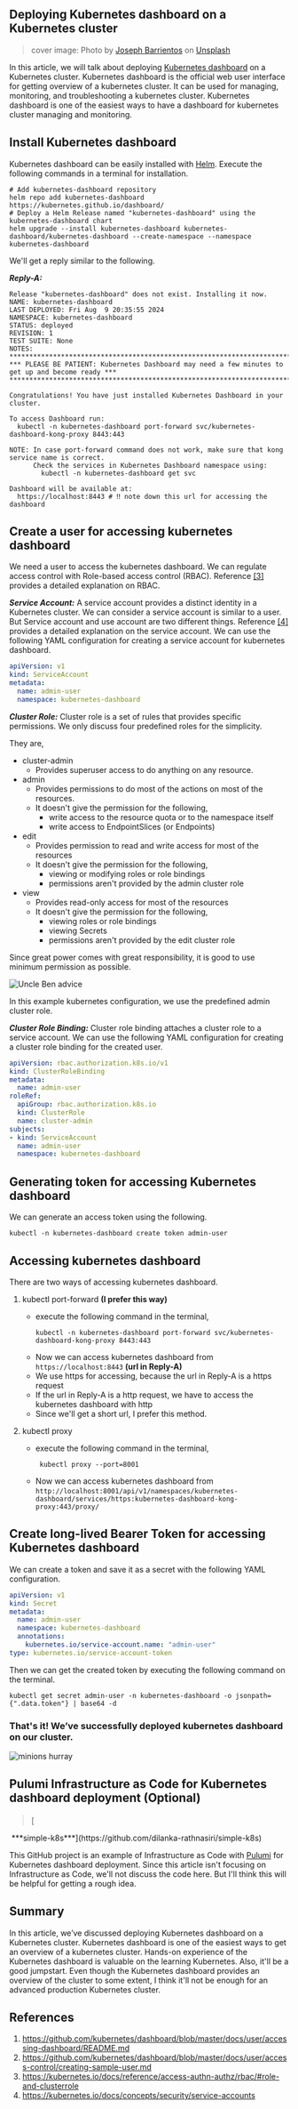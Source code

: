 ## Deploying Kubernetes dashboard on a Kubernetes cluster

> cover image: Photo by <a href="https://unsplash.com/@jbcreate_?utm_content=creditCopyText&utm_medium=referral&utm_source=unsplash">Joseph Barrientos</a> on <a href="https://unsplash.com/photos/ship-helm-eUMEWE-7Ewg?utm_content=creditCopyText&utm_medium=referral&utm_source=unsplash">Unsplash</a>

In this article, we will talk about deploying [Kubernetes dashboard](https://github.com/kubernetes/dashboard) on a Kubernetes cluster. Kubernetes dashboard is the official web user interface for getting overview of a kubernetes cluster. It can be used for managing, monitoring, and troubleshooting a kubernetes cluster. Kubernetes dashboard is one of the easiest ways to have a dashboard for kubernetes cluster managing and monitoring.

## Install Kubernetes dashboard

Kubernetes dashboard can be easily installed with [Helm](https://helm.sh). Execute the following commands in a terminal for installation.

```shell
# Add kubernetes-dashboard repository
helm repo add kubernetes-dashboard https://kubernetes.github.io/dashboard/
# Deploy a Helm Release named "kubernetes-dashboard" using the kubernetes-dashboard chart
helm upgrade --install kubernetes-dashboard kubernetes-dashboard/kubernetes-dashboard --create-namespace --namespace kubernetes-dashboard
```

We'll get a reply similar to the following.

***Reply-A:***
```shell
Release "kubernetes-dashboard" does not exist. Installing it now.
NAME: kubernetes-dashboard
LAST DEPLOYED: Fri Aug  9 20:35:55 2024
NAMESPACE: kubernetes-dashboard
STATUS: deployed
REVISION: 1
TEST SUITE: None
NOTES:
*************************************************************************************************
*** PLEASE BE PATIENT: Kubernetes Dashboard may need a few minutes to get up and become ready ***
*************************************************************************************************

Congratulations! You have just installed Kubernetes Dashboard in your cluster.

To access Dashboard run:
  kubectl -n kubernetes-dashboard port-forward svc/kubernetes-dashboard-kong-proxy 8443:443

NOTE: In case port-forward command does not work, make sure that kong service name is correct.
      Check the services in Kubernetes Dashboard namespace using:
        kubectl -n kubernetes-dashboard get svc

Dashboard will be available at:
  https://localhost:8443 # ‼ note down this url for accessing the dashboard
```

## Create a user for accessing kubernetes dashboard

We need a user to access the kubernetes dashboard. We can regulate access control with Role-based access control (RBAC). Reference [[3]](https://kubernetes.io/docs/reference/access-authn-authz/rbac/#role-and-clusterrole) provides a detailed explanation on RBAC.

***Service Account:*** 
A service account provides a distinct identity in a Kubernetes cluster. We can consider a service account is similar to a user. But Service account and use account are two different things. Reference [[4]](https://kubernetes.io/docs/concepts/security/service-accounts) provides a detailed explanation on the service account. We can use the following YAML configuration for creating a service account for kubernetes dashboard.

```yaml
apiVersion: v1
kind: ServiceAccount
metadata:
  name: admin-user
  namespace: kubernetes-dashboard
```

***Cluster Role:*** 
Cluster role is a set of rules that provides specific permissions. We only discuss four predefined roles for the simplicity.

They are,
- cluster-admin
  - Provides superuser access to do anything on any resource.
- admin
  - Provides permissions to do most of the actions on most of the resources.
  - It doesn't give the permission for the following,
    - write access to the resource quota or to the namespace itself
    - write access to EndpointSlices (or Endpoints)
- edit
  - Provides permission to read and write access for most of the resources
  - It doesn't give the permission for the following,
    - viewing or modifying roles or role bindings
    - permissions aren't provided by the admin cluster role
- view
  - Provides read-only access for most of the resources
  - It doesn't give the permission for the following,
    - viewing roles or role bindings
    - viewing Secrets
    - permissions aren't provided by the edit cluster role

Since great power comes with great responsibility, it is good to use minimum permission as possible.

![Uncle Ben advice](https://i.giphy.com/media/v1.Y2lkPTc5MGI3NjExdXByam4wdWpsZzFydnlkaXg1ejNsZHR0b2MzdTd2enViZnVoY2N2OCZlcD12MV9pbnRlcm5hbF9naWZfYnlfaWQmY3Q9Zw/10KIsXhwdoerHW/giphy.gif)

In this example kubernetes configuration, we use the predefined admin cluster role.

***Cluster Role Binding:*** 
Cluster role binding attaches a cluster role to a service account. We can use the following YAML configuration for creating a cluster role binding for the created user.

```yaml
apiVersion: rbac.authorization.k8s.io/v1
kind: ClusterRoleBinding
metadata:
  name: admin-user
roleRef:
  apiGroup: rbac.authorization.k8s.io
  kind: ClusterRole
  name: cluster-admin
subjects:
- kind: ServiceAccount
  name: admin-user
  namespace: kubernetes-dashboard
```

## Generating token for accessing Kubernetes dashboard

We can generate an access token using the following.

```shell
kubectl -n kubernetes-dashboard create token admin-user
```

## Accessing kubernetes dashboard

There are two ways of accessing kubernetes dashboard.

1. kubectl port-forward **(I prefer this way)**
   - execute the following command in the terminal,
       ```shell
       kubectl -n kubernetes-dashboard port-forward svc/kubernetes-dashboard-kong-proxy 8443:443
       ```
   - Now we can access kubernetes dashboard from `https://localhost:8443` **(url in Reply-A)**
   - We use https for accessing, because the url in Reply-A is a https request
   - If the url in Reply-A is a http request, we have to access the kubernetes dashboard with http
   - Since we'll get a short url, I prefer this method.

2. kubectl proxy
   - execute the following command in the terminal,
     ```shell
      kubectl proxy --port=8001
      ```
   - Now we can access kubernetes dashboard
     from `http://localhost:8001/api/v1/namespaces/kubernetes-dashboard/services/https:kubernetes-dashboard-kong-proxy:443/proxy/`

## Create long-lived Bearer Token for accessing Kubernetes dashboard

We can create a token and save it as a secret with the following YAML configuration.

```yaml
apiVersion: v1
kind: Secret
metadata:
  name: admin-user
  namespace: kubernetes-dashboard
  annotations:
    kubernetes.io/service-account.name: "admin-user"
type: kubernetes.io/service-account-token  
```

Then we can get the created token by executing the following command on the terminal.

```shell
kubectl get secret admin-user -n kubernetes-dashboard -o jsonpath={".data.token"} | base64 -d
```

### That's it! We’ve successfully deployed kubernetes dashboard on our cluster.

![minions hurray](https://i.giphy.com/media/v1.Y2lkPTc5MGI3NjExbTliNHo3YWc4NHZxMTV0bjk0cHN0emZraWM0ODBmcWxtb3VxNGs3MCZlcD12MV9pbnRlcm5hbF9naWZfYnlfaWQmY3Q9Zw/11sBLVxNs7v6WA/giphy.gif)

## Pulumi Infrastructure as Code for Kubernetes dashboard deployment (Optional)

> [<svg xmlns="http://www.w3.org/2000/svg" width="16" height="16" fill="currentColor" class="bi bi-github" viewBox="0 0 16 16">
<path d="M8 0C3.58 0 0 3.58 0 8c0 3.54 2.29 6.53 5.47 7.59.4.07.55-.17.55-.38 0-.19-.01-.82-.01-1.49-2.01.37-2.53-.49-2.69-.94-.09-.23-.48-.94-.82-1.13-.28-.15-.68-.52-.01-.53.63-.01 1.08.58 1.23.82.72 1.21 1.87.87 2.33.66.07-.52.28-.87.51-1.07-1.78-.2-3.64-.89-3.64-3.95 0-.87.31-1.59.82-2.15-.08-.2-.36-1.02.08-2.12 0 0 .67-.21 2.2.82.64-.18 1.32-.27 2-.27s1.36.09 2 .27c1.53-1.04 2.2-.82 2.2-.82.44 1.1.16 1.92.08 2.12.51.56.82 1.27.82 2.15 0 3.07-1.87 3.75-3.65 3.95.29.25.54.73.54 1.48 0 1.07-.01 1.93-.01 2.2 0 .21.15.46.55.38A8.01 8.01 0 0 0 16 8c0-4.42-3.58-8-8-8"/>
</svg>&nbsp;***simple-k8s***](https://github.com/dilanka-rathnasiri/simple-k8s)

This GitHub project is an example of Infrastructure as Code with [Pulumi](https://www.pulumi.com) for Kubernetes dashboard deployment. Since this article isn't focusing on Infrastructure as Code, we'll not discuss the code here. But I'll think this will be helpful for getting a rough idea.

## Summary
In this article, we’ve discussed deploying Kubernetes dashboard on a Kubernetes cluster. Kubernetes dashboard is one of the easiest ways to get an overview of a kubernetes cluster. Hands-on experience of the Kubernetes dashboard is valuable on the learning Kubernetes. Also, it'll be a good jumpstart. Even though the Kubernetes dashboard provides an overview of the cluster to some extent, I think it'll not be enough for an advanced production Kubernetes cluster.

## References
1. https://github.com/kubernetes/dashboard/blob/master/docs/user/accessing-dashboard/README.md
2. https://github.com/kubernetes/dashboard/blob/master/docs/user/access-control/creating-sample-user.md
3. https://kubernetes.io/docs/reference/access-authn-authz/rbac/#role-and-clusterrole
4. https://kubernetes.io/docs/concepts/security/service-accounts
